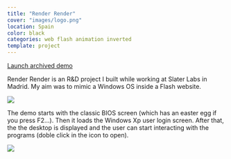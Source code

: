 ```yaml
---
title: "Render Render"
cover: "images/logo.png"
location: Spain
color: black
categories: web flash animation inverted
template: project
---
```


<p class="align-center">
<a class="btn" role="button" href="http://work.joanmira.com/webs/renderrender/" target="_blank">Launch archived demo</a></p>

Render Render is an R&D project I built while working at Slater Labs in Madrid. My aim was to mimic a Windows OS inside a Flash website.

![](/work/render-render/images/1.jpg)

The demo starts with the classic BIOS screen (which has an easter egg if you press F2...). Then it loads the Windows Xp user login screen. After that, the the desktop is displayed and the user can start interacting with the programs (doble click in the icon to open).

![](/work/render-render/images/2.jpg)
